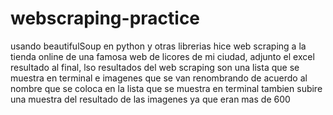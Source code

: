 # webscraping-practice

usando beautifulSoup en python y otras librerias hice web scraping a la tienda online de una famosa web de licores de mi ciudad, adjunto el excel resultado al final, lso resultados del web scraping son una lista que se muestra en terminal e imagenes que se van renombrando de acuerdo al nombre que se coloca en la lista que se muestra en terminal
tambien subire una muestra del resultado de las imagenes ya que eran mas de 600

